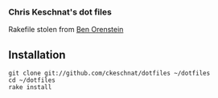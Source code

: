 ### Chris Keschnat's dot files
Rakefile stolen from [Ben Orenstein](https://github.com/r00k/dotfiles)

## Installation
    git clone git://github.com/ckeschnat/dotfiles ~/dotfiles
    cd ~/dotfiles
    rake install
